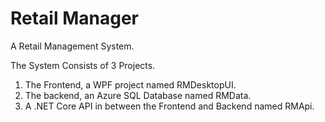 # Retail Manager

A Retail Management System.

The System Consists of 3 Projects.
 1. The Frontend, a WPF project named RMDesktopUI.
 2. The backend, an Azure SQL Database named RMData.
 3. A .NET Core API in between the Frontend and Backend named RMApi.